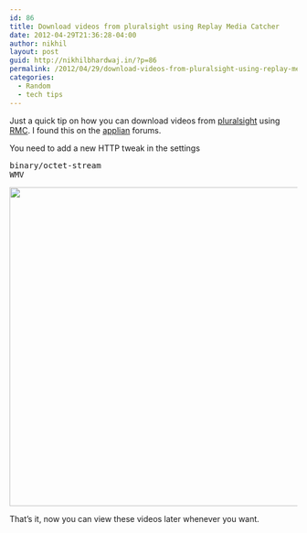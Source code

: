 ```yaml
---
id: 86
title: Download videos from pluralsight using Replay Media Catcher
date: 2012-04-29T21:36:28-04:00
author: nikhil
layout: post
guid: http://nikhilbhardwaj.in/?p=86
permalink: /2012/04/29/download-videos-from-pluralsight-using-replay-media-catcher/
categories:
  - Random
  - tech tips
---
```

Just a quick tip on how you can download videos from <a href="http://www.pluralsight-training.net" target="_blank">pluralsight</a> using <a title="Replay media catcher" href="http://applian.com/replay-media-catcher" target="_blank">RMC</a>. I found this on the <a href="http://forum.applian.com/showthread.php?6733-RMC-4-does-not-record-Silverlight-streams-%28HTTP-.wmv%29-from-pluralsight-training.net" target="_blank">applian</a> forums.

You need to add a new HTTP tweak in the settings

<pre class="brush: plain; title: ; notranslate" title="">binary/octet-stream
WMV
</pre>

<img class="alignnone" src="http://img715.imageshack.us/img715/2006/rmcbinaryoctetstream.png" alt="" width="528" height="558" />

That&#8217;s it, now you can view these videos later whenever you want.
